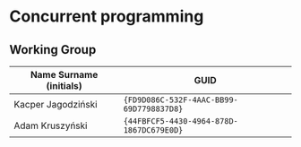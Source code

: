 # Concurrent programming

## Working Group

| Name Surname (initials) | GUID                                     |
| ----------------------- | ---------------------------------------- |
| Kacper Jagodziński      | `{FD9D086C-532F-4AAC-BB99-69D7798837D8}` |
| Adam Kruszyński         | `{44FBFCF5-4430-4964-878D-1867DC679E0D}` |
